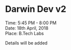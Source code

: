 # Darwin Dev v2

Time: 5:45 PM - 8:00 PM  
Date: 18th April, 2018  
Place: B.Tech Labs  

Details will be added  

